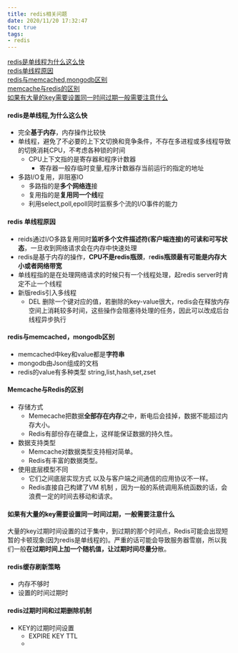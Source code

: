 ```yaml
---
title: redis相关问题
date: 2020/11/20 17:32:47
toc: true
tags:
- redis
---
```


[redis是单线程为什么这么快](#redis是单线程为什么这么快)  
[redis单线程原因](#redis单线程原因)  
[redis与memcached,mongodb区别](#redis与memcached,mongodb区别)  
[memcache与redis的区别](#memcache与redis的区别)  
[如果有大量的key需要设置同一时间过期一般需要注意什么](#如果有大量的key需要设置同一时间过期一般需要注意什么)  

<!--more-->

#### redis是单线程,为什么这么快
  * 完全**基于内存**，内存操作比较快
  * 单线程，避免了不必要的上下文切换和竞争条件，不存在多进程或多线程导致的切换消耗CPU，不考虑各种锁的时间
    * CPU上下文指的是寄存器和程序计数器
      * 寄存器一般存临时变量,程序计数器存当前运行的指定的地址
  * 多路I/O复用，非阻塞IO
    * 多路指的是**多个网络连**接
    * 复用指的是**复用同一个线**程
    * 利用select,poll,epoll同时监察多个流的I/O事件的能力

#### redis 单线程原因
  * reids通过I/O多路复用同时**监听多个文件描述符(客户端连接)的可读和可写状态**，一旦收到网络请求会在内存中快速处理
  * redis是基于内存的操作，**CPU不是redis瓶颈**，r**edis瓶颈最有可能是内存大小或者网络带宽**
  * 单线程指的是在处理网络请求的时候只有一个线程处理，起redis server时肯定不止一个线程
  * 新版redis引入多线程
    * DEL 删除一个键对应的值，若删除的key-value很大，redis会在释放内存空间上消耗较多时间，这些操作会阻塞待处理的任务，因此可以改成后台线程异步执行


#### redis与memcached，mongodb区别
* memcached中key和value都是**字符串**
* mongodb由Json组成的文档
* redis的value有多种类型 string,list,hash,set,zset

#### Memcache与Redis的区别
* 存储方式
  * Memecache把数据**全部存在内存**之中，断电后会挂掉，数据不能超过内存大小。
  * Redis有部份存在硬盘上，这样能保证数据的持久性。
* 数据支持类型
  * Memcache对数据类型支持相对简单。
  * Redis有丰富的数据类型。
* 使用底层模型不同
  * 它们之间底层实现方式 以及与客户端之间通信的应用协议不一样。
  * Redis直接自己构建了VM 机制 ，因为一般的系统调用系统函数的话，会浪费一定的时间去移动和请求。

#### 如果有大量的key需要设置同一时间过期，一般需要注意什么
大量的key过期时间设置的过于集中，到过期的那个时间点，Redis可能会出现短暂的卡顿现象(因为redis是单线程的)。严重的话可能会导致服务器雪崩，所以我们一般**在过期时间上加一个随机值，让过期时间尽量分**散。


#### redis缓存刷新策略
* 内存不够时
* 设置的时间过期时


#### redis过期时间和过期删除机制
* KEY的过期时间设置
  * EXPIRE KEY TTL
  * 